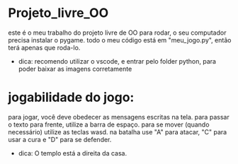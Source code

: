 # Projeto_livre_OO
este é o meu trabalho do projeto livre de OO
para rodar, o seu computador precisa instalar o pygame.
todo o meu código está em "meu_jogo.py", então terá apenas que roda-lo.

* dica:
  recomendo utilizar o vscode, e entrar pelo folder python, para poder baixar as imagens corretamente

# jogabilidade do jogo:
  para jogar, você deve obedecer as mensagens escritas na tela.
  para passar o texto para frente, utilize a barra de espaço.
  para se mover (quando necessário) utilize as teclas wasd.
  na batalha use "A" para atacar, "C" para usar a cura e "D" para se defender.
  * dica:
    O templo está a direita da casa.

